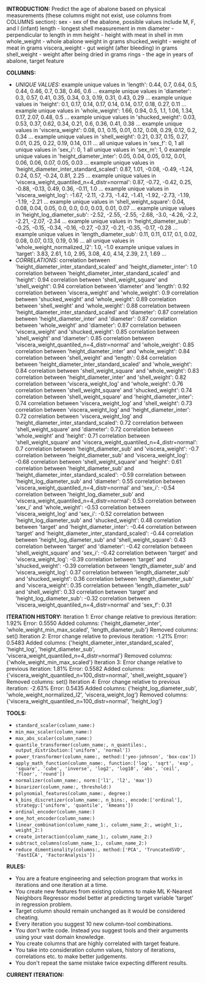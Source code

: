 **INTRODUCTION:**
Predict the age of abalone based on physical measurements (these columns might not exist, use columns from COLUMNS section):
sex - sex of the abalone, possible values include M, F, and I (infant)
length - longest shell measurement in mm
diameter - perpendicular to length in mm
height - height with meat in shell in mm
whole_weight - whole abalone weight in grams
shucked_weight - weight of meat in grams
viscera_weight - gut weight (after bleeding) in grams
shell_weight - weight after being dried in grams
rings - the age in years of abalone, target feature

**COLUMNS:**
- *UNIQUE VALUES:*
example unique values in 'length': 0.44, 0.7, 0.64, 0.5, 0.44, 0.46, 0.7, 0.38, 0.46, 0.6 ...
example unique values in 'diameter': 0.3, 0.57, 0.41, 0.35, 0.34, 0.3, 0.19, 0.31, 0.43, 0.29 ...
example unique values in 'height': 0.1, 0.17, 0.14, 0.17, 0.14, 0.14, 0.17, 0.18, 0.27, 0.11 ...
example unique values in 'whole_weight': 1.66, 0.94, 0.5, 1.1, 1.06, 1.34, 0.17, 2.07, 0.48, 0.5 ...
example unique values in 'shucked_weight': 0.03, 0.53, 0.37, 0.62, 0.34, 0.21, 0.6, 0.36, 0.41, 0.38 ...
example unique values in 'viscera_weight': 0.08, 0.1, 0.15, 0.01, 0.12, 0.08, 0.29, 0.12, 0.2, 0.34 ...
example unique values in 'shell_weight': 0.21, 0.37, 0.15, 0.27, 0.01, 0.25, 0.22, 0.19, 0.14, 0.11 ...
all unique values in 'sex_f': 0, 1
all unique values in 'sex_i': 0, 1
all unique values in 'sex_m': 1, 0
example unique values in 'height_diameter_inter': 0.05, 0.04, 0.05, 0.12, 0.01, 0.06, 0.06, 0.07, 0.05, 0.03 ...
example unique values in 'height_diameter_inter_standard_scaled': 0.87, 1.01, -0.08, -0.49, -1.24, 0.24, 0.57, -0.24, 0.81, 2.25 ...
example unique values in 'viscera_weight_quantiled_n=4_distr=normal': 0.87, -0.72, -0.42, 0.25, -0.88, -0.13, 0.49, 0.36, -0.11, 1.0 ...
example unique values in 'viscera_weight_log': -1.67, -2.11, -2.73, -1.42, -1.41, -1.92, -2.73, -1.19, -1.19, -2.21 ...
example unique values in 'shell_weight_square': 0.04, 0.08, 0.04, 0.05, 0.0, 0.0, 0.0, 0.03, 0.01, 0.07 ...
example unique values in 'height_log_diameter_sub': -2.52, -2.55, -2.55, -2.68, -3.0, -4.26, -2.2, -2.21, -2.07, -2.34 ...
example unique values in 'height_diameter_sub': -0.25, -0.15, -0.34, -0.16, -0.27, -0.37, -0.21, -0.35, -0.17, -0.28 ...
example unique values in 'length_diameter_sub': 0.11, 0.11, 0.17, 0.1, 0.02, 0.08, 0.07, 0.13, 0.19, 0.16 ...
all unique values in 'whole_weight_normalized_l2': 1.0, -1.0
example unique values in 'target': 3.83, 2.61, 1.0, 2.95, 3.08, 4.0, 4.14, 2.39, 2.1, 1.69 ...
- *CORRELATIONS:*
correlation between 'height_diameter_inter_standard_scaled' and 'height_diameter_inter': 1.0
correlation between 'height_diameter_inter_standard_scaled' and 'height': 0.94
correlation between 'shell_weight_square' and 'shell_weight': 0.94
correlation between 'diameter' and 'length': 0.92
correlation between 'viscera_weight' and 'whole_weight': 0.9
correlation between 'shucked_weight' and 'whole_weight': 0.89
correlation between 'shell_weight' and 'whole_weight': 0.88
correlation between 'height_diameter_inter_standard_scaled' and 'diameter': 0.87
correlation between 'height_diameter_inter' and 'diameter': 0.87
correlation between 'whole_weight' and 'diameter': 0.87
correlation between 'viscera_weight' and 'shucked_weight': 0.85
correlation between 'shell_weight' and 'diameter': 0.85
correlation between 'viscera_weight_quantiled_n=4_distr=normal' and 'whole_weight': 0.85
correlation between 'height_diameter_inter' and 'whole_weight': 0.84
correlation between 'shell_weight' and 'length': 0.84
correlation between 'height_diameter_inter_standard_scaled' and 'whole_weight': 0.84
correlation between 'shell_weight_square' and 'whole_weight': 0.83
correlation between 'height_diameter_inter' and 'shell_weight': 0.82
correlation between 'viscera_weight_log' and 'whole_weight': 0.76
correlation between 'shell_weight_square' and 'shucked_weight': 0.74
correlation between 'shell_weight_square' and 'height_diameter_inter': 0.74
correlation between 'viscera_weight_log' and 'shell_weight': 0.73
correlation between 'viscera_weight_log' and 'height_diameter_inter': 0.72
correlation between 'viscera_weight_log' and 'height_diameter_inter_standard_scaled': 0.72
correlation between 'shell_weight_square' and 'diameter': 0.72
correlation between 'whole_weight' and 'height': 0.71
correlation between 'shell_weight_square' and 'viscera_weight_quantiled_n=4_distr=normal': 0.7
correlation between 'height_diameter_sub' and 'viscera_weight': -0.7
correlation between 'height_diameter_sub' and 'viscera_weight_log': -0.68
correlation between 'shell_weight_square' and 'height': 0.61
correlation between 'height_diameter_sub' and 'height_diameter_inter_standard_scaled': -0.59
correlation between 'height_log_diameter_sub' and 'diameter': 0.55
correlation between 'viscera_weight_quantiled_n=4_distr=normal' and 'sex_i': -0.54
correlation between 'height_log_diameter_sub' and 'viscera_weight_quantiled_n=4_distr=normal': 0.53
correlation between 'sex_i' and 'whole_weight': -0.53
correlation between 'viscera_weight_log' and 'sex_i': -0.52
correlation between 'height_log_diameter_sub' and 'shucked_weight': 0.48
correlation between 'target' and 'height_diameter_inter': -0.44
correlation between 'target' and 'height_diameter_inter_standard_scaled': -0.44
correlation between 'height_log_diameter_sub' and 'shell_weight_square': 0.43
correlation between 'target' and 'diameter': -0.42
correlation between 'shell_weight_square' and 'sex_i': -0.42
correlation between 'target' and 'viscera_weight_log': -0.39
correlation between 'target' and 'shucked_weight': -0.39
correlation between 'length_diameter_sub' and 'viscera_weight_log': 0.37
correlation between 'length_diameter_sub' and 'shucked_weight': 0.36
correlation between 'length_diameter_sub' and 'viscera_weight': 0.35
correlation between 'length_diameter_sub' and 'shell_weight': 0.33
correlation between 'target' and 'height_log_diameter_sub': -0.32
correlation between 'viscera_weight_quantiled_n=4_distr=normal' and 'sex_f': 0.31

**ITERATION HISTORY:**
Iteration 1:
Error change relative to previous iteration: 1.92%
Error: 0.5550
Added columns: {'height_diameter_inter', 'whole_weight_min_max_scaled', 'length_diameter_sub'}
Removed columns: set()
Iteration 2:
Error change relative to previous iteration: -1.21%
Error: 0.5483
Added columns: {'height_diameter_inter_standard_scaled', 'height_log', 'height_diameter_sub', 'viscera_weight_quantiled_n=4_distr=normal'}
Removed columns: {'whole_weight_min_max_scaled'}
Iteration 3:
Error change relative to previous iteration: 1.81%
Error: 0.5582
Added columns: {'viscera_weight_quantiled_n=100_distr=normal', 'shell_weight_square'}
Removed columns: set()
Iteration 4:
Error change relative to previous iteration: -2.63%
Error: 0.5435
Added columns: {'height_log_diameter_sub', 'whole_weight_normalized_l2', 'viscera_weight_log'}
Removed columns: {'viscera_weight_quantiled_n=100_distr=normal', 'height_log'}

**TOOLS:**
- `standard_scaler(column_name:)`
- `min_max_scaler(column_name:)`
- `max_abs_scaler(column_name:)`
- `quantile_transformer(column_name:, n_quantiles:, output_distribution:['uniform', 'normal'])`
- `power_transformer(column_name:, method:['yeo-johnson', 'box-cox'])`
- `apply_math_function(column_name:, function:['log', 'sqrt', 'exp', 'square', 'cube', 'inverse', 'log2', 'log10', 'abs', 'ceil', 'floor', 'round'])`
- `normalizer(column_name:, norm:['l1', 'l2', 'max'])`
- `binarizer(column_name:, threshold:)`
- `polynomial_features(column_name:, degree:)`
- `k_bins_discretizer(column_name:, n_bins:, encode:['ordinal'], strategy:['uniform', 'quantile', 'kmeans'])`
- `ordinal_encoder(column_name:)`
- `one_hot_encoder(column_name:)`
- `linear_combination(column_name_1:, column_name_2:, weight_1:, weight_2:)`
- `create_interaction(column_name_1:, column_name_2:)`
- `subtract_columns(column_name_1:, column_name_2:)`
- `reduce_dimentionality(columns:, method:['PCA', 'TruncatedSVD', 'FastICA', 'FactorAnalysis'])`

**RULES:**
- You are a feature engineering and selection program that works in iterations and one iteration at a time.
- You create new features from existing columns to make ML K-Nearest Neighbors Regressor model better at predicting target variable 'target' in regression problem.
- Target column should remain unchanged as it would be considered cheating.
- Every iteration you suggest 10 new column-tool combinations.
- You don't write code. Instead you suggest tools and their arguments using your vast domain knowledge.
- You create columns that are highly correlated with target feature.
- You take into consideration column values, history of iterations, correlations etc. to make better judgements.
- You don't repeat the same mistake twice expecting different results.

**CURRENT ITERATION:**